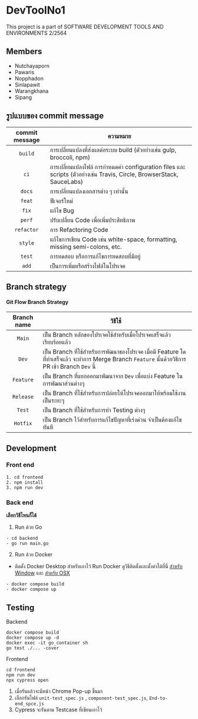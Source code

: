 # DevToolNo1
This project is a part of SOFTWARE DEVELOPMENT TOOLS AND ENVIRONMENTS 2/2564

## Members
- Nutchayaporn
- Pawaris
- Nopphadon
- Sinlapawit
- Warangkhana
- Sipang
## รูปแบบของ commit message
|commit message|ความหมาย|
|:------------:|--------|
|``build``     |การเปลี่ยนแปลงที่ส่งผลต่อระบบ build (ตัวอย่างเช่น gulp, broccoli, npm)|
|``ci``        |การเปลี่ยนแปลงไฟล์ การกำหนดค่า configuration files และ scripts  (ตัวอย่างเช่น Travis, Circle, BrowserStack, SauceLabs)|
|``docs``      |การเปลี่ยนแปลงเอกสารต่าง ๆ เท่านั้น|
|``feat``      |ฟีเจอร์ใหม่|
|``fix``       |แก้ไข Bug|
|``perf``      |ปรับเปลี่ยน Code เพื่อเพิ่มประสิทธิภาพ|
|``refactor``  |การ Refactoring Code|
|``style``     |แก้ไขการเขียน Code เช่น white-space, formatting, missing semi-colons, etc.|
|``test``      |การทดสอบ หรือการแก้ไขการทดสอบที่มีอยู่|
|``add``       |เป็นการเพิ่มหรือสร้างไฟล์ในโปรเจค

## Branch strategy
#### Git Flow Branch Strategy
|Branch name |   วิธีใช้        |
|:----------:|-------------|
|``Main``        |เป็น Branch หลักของโปรเจคใช้สำหรับเมื่อโปรเจคเสร็จแล้วเรียบร้อยแล้ว|
|``Dev``        |เป็น Branch ที่ใช้สำหรับการพัฒนาของโปรเจค เมื่อมี Feature  ใดที่ทำเสร็จแล้ว จะทำการ Merge Branch ``Feature`` นั้นด้วยวิธีการ PR เข้า Branch ``Dev`` นี้|
|``Feature``        |เป็น Branch ที่แยกออกมาพัฒนาจาก ``Dev`` เพื่อแบ่ง Feature ในการพัฒนาส่วนต่างๆ |
|``Release``        |เป็น Branch ที่ใช้สำหรับการปล่อยให้โปรเจคออกมาให้พร้อมใช้งานเป็นระยะๆ|
| ``Test``          | เป็น Branch ที่ใช้สำหรับการทำ Testing ต่างๆ
|``Hotfix``        |เป็น Branch ไว้สำหรับการแก้ไขปัญหาที่เร่งด่วน จำเป็นต้องแก้ไขทันที|

## Development

### Front end
```
1. cd frontend
2. npm install
3. npm run dev
```

### Back end
**เลือกวิธีไหนก็ได้**
1. Run ด้วย Go
```
- cd backend
- go run main.go
```

2. Run ด้วย Docker <Br/>
- ติดตั้ง Docker Desktop สำหรับเอาไว้ Run Docker ดูวิธีติดตั้งและตั้งค่าได้ที่นี่ [สำหรับ Window](https://blog.codedsir.com/how-to-install-docker-desktop-on-windows/) และ [สำหรับ OSX](https://medium.com/@thep_p/%E0%B8%95%E0%B8%B4%E0%B8%94%E0%B8%95%E0%B8%B1%E0%B9%89%E0%B8%87-docker-%E0%B8%89%E0%B8%9A%E0%B8%B1%E0%B8%9A%E0%B9%82%E0%B8%AB%E0%B8%A5%E0%B8%94%E0%B8%9B%E0%B8%B1%E0%B9%8A%E0%B8%9B%E0%B9%80%E0%B8%9B%E0%B8%B4%E0%B8%94%E0%B8%9B%E0%B8%B8%E0%B9%8A%E0%B8%9B-8bace185d36b) <Br/>

```
- docker compose build
- docker compose up
```

## Testing
Backend
```
docker compose build
docker compose up -d
docker exec -it go_container sh
go test ./... -cover
```
Frontend
```
cd frontend
npm run dev
npx cypress open
```
1. เมื่อรันแล้วจะมีหน้า Chrome Pop-up ขึ้นมา
2. เลือกรันไฟล์ ``unit-test_spec.js`` , ``component-test_spec.js``, ``End-to-end_spce.js``
3. Cypress จะรันตาม Testcase ที่เขียนเอาไว้

